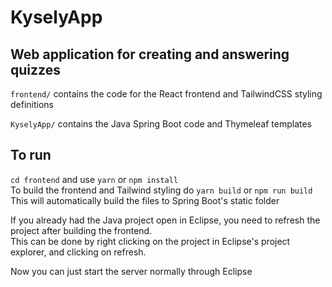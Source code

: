 # KyselyApp
## Web application for creating and answering quizzes 

`frontend/` contains the code for the React frontend and TailwindCSS styling definitions

`KyselyApp/` contains the Java Spring Boot code and Thymeleaf templates


## To run

`cd frontend` and use `yarn` or `npm install`  
To build the frontend and Tailwind styling do `yarn build` or `npm run build`  
This will automatically build the files to Spring Boot's static folder


If you already had the Java project open in Eclipse, you need to refresh the project after building
the frontend.  
This can be done by right clicking on the project in Eclipse's project explorer, and clicking on
refresh.

Now you can just start the server normally through Eclipse
